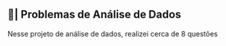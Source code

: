 ## 🎲| Problemas de Análise de Dados

  Nesse projeto de análise de dados, realizei cerca de 8 questões

